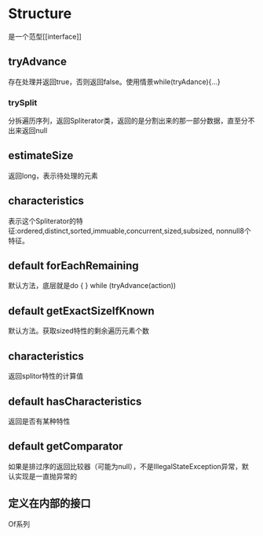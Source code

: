 # Structure
是一个范型[[interface]]

 ## tryAdvance
  存在处理并返回true，否则返回false。使用情景while(tryAdance){...}
  
  ### trySplit
  分拆遍历序列，返回Spliterator类，返回的是分割出来的那一部分数据，直至分不出来返回null
  
  ## estimateSize
  返回long，表示待处理的元素
  
  ## characteristics
 表示这个Spliterator的特征:ordered,distinct,sorted,immuable,concurrent,sized,subsized, nonnull8个特征。
  
  ## default forEachRemaining
  默认方法，底层就是do { } while (tryAdvance(action))
  
  ## default getExactSizeIfKnown
  默认方法。获取sized特性的剩余遍历元素个数
  
  ## characteristics
  返回splitor特性的计算值
  
  ## default hasCharacteristics
  返回是否有某种特性
  
  ## default getComparator
  如果是排过序的返回比较器（可能为null），不是IllegalStateException异常，默认实现是一直抛异常的
  
  ## 定义在内部的接口
  Of系列
  
  